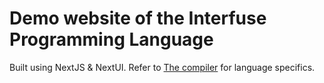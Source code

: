 # Demo website of the Interfuse Programming Language

Built using NextJS & NextUI. Refer to [The compiler](https://github.com/RiverDave/InterfuseLang) for language specifics.
